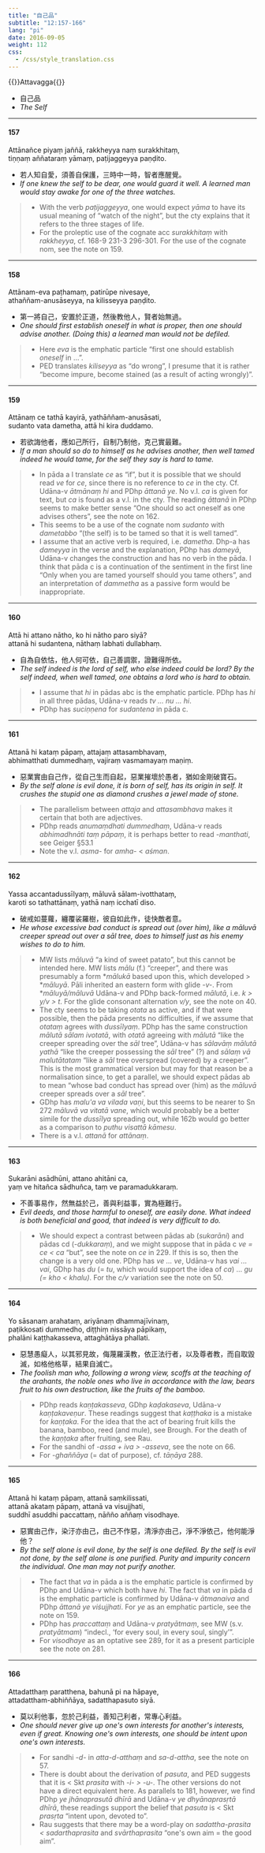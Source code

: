 ```yaml
---
title: "自己品"
subtitle: "12:157-166"
lang: "pi"
date: 2016-09-05
weight: 112
css:
  - /css/style_translation.css
---
```


{{<subtitle>}}Attavagga{{</subtitle>}}

- 自己品
- *The Self*

---

#### 157

Attānañce piyaṃ jaññā, rakkheyya naṃ surakkhitaṃ,  
tiṇṇaṃ aññataraṃ yāmaṃ, paṭijaggeyya paṇḍito.

- 若人知自愛，須善自保護，三時中一時，智者應醒覺。
- *If one knew the self to be dear, one would guard it well. A learned man would stay awake for one of the three watches.*

> - With the verb *paṭijaggeyya*, one would expect *yāma* to have its usual meaning of “watch of the night”, but the cty explains that it refers to the three stages of life.
> - For the proleptic use of the cognate acc *surakkhitaṃ* with *rakkheyya*, cf. 168-9 231-3 296-301. For the use of the cognate nom, see the note on 159.

---

#### 158

Attānam-eva paṭhamaṃ, patirūpe nivesaye,  
athaññam-anusāseyya, na kilisseyya paṇḍito.

- 第一將自己，安置於正道，然後教他人，賢者始無過。
- *One should first establish oneself in what is proper, then one should advise another. (Doing this) a learned man would not be defiled.*

> - Here *eva* is the emphatic particle “first one should establish *oneself* in ...”.
> - PED translates *kiliseyya* as “do wrong”, I presume that it is rather “become impure, become stained (as a result of acting wrongly)”.

---

#### 159

Attānaṃ ce tathā kayirā, yathāññam-anusāsati,  
sudanto vata dametha, attā hi kira duddamo.

- 若欲誨他者，應如己所行，自制乃制他，克己實最難。
- *If a man should so do to himself as he advises another, then well tamed indeed he would tame, for the self they say is hard to tame.*

> - In pāda a I translate *ce* as “if”, but it is possible that we should read *ve* for *ce*, since there is no reference to *ce* in the cty. Cf. Udāna-v *ātmānaṃ   hi* and PDhp *āttanā ye*. No v.l. *ca* is given for text, but *ca* is found as a v.l. in the cty. The reading *āttanā* in PDhp seems to make better sense “One should so act oneself as one advises others”, see the note on 162.
> - This seems to be a use of the cognate nom *sudanto* with *dametabbo* “(the self) is to be tamed so that it is well tamed”.
> - I assume that an active verb is required, i.e. *dametha*. Dhp-a has *dameyya* in the verse and the explanation, PDhp has *dameyā*, Udāna-v changes the construction and has no verb in the pāda. I think that pāda c is a continuation of the sentiment in the first line “Only when you are tamed yourself should you tame others”, and an interpretation of *dammetha* as a passive form would be inappropriate.

---

#### 160

Attā hi attano nātho, ko hi nātho paro siyā?  
attanā hi sudantena, nāthaṃ labhati dullabhaṃ.

- 自為自依怙，他人何可依，自己善調禦，證難得所依。
- *The self indeed is the lord of self, who else indeed could be lord? By the self indeed, when well tamed, one obtains a lord who is hard to obtain.*

> - I assume that *hi* in pādas abc is the emphatic particle. PDhp has *hi* in all three pādas, Udāna-v reads *tv ... nu ... hi*.
> - PDhp has *suciṇṇena* for *sudantena* in pāda c.

---

#### 161

Attanā hi kataṃ pāpaṃ, attajaṃ attasambhavaṃ,  
abhimatthati dummedhaṃ, vajiraṃ vasmamayaṃ maṇiṃ.

- 惡業實由自己作，從自己生而自起，惡業摧壞於愚者，猶如金剛破寶石。
- *By the self alone is evil done, it is born of self, has its origin in self. It crushes the stupid one as diamond crushes a jewel made of stone.*

> - The parallelism between *attaja* and *attasambhava* makes it certain that both are adjectives.
> - PDhp reads *anumaṃdhati dummedhaṃ*, Udāna-v reads *abhimadhnāti taṃ pāpaṃ*, it is perhaps better to read *-manthati*, see Geiger §53.1
> - Note the v.l. *asma-* for *amha-* &lt; *aśman*.

---

#### 162

Yassa accantadussīlyaṃ, māluvā sālam-ivotthataṃ,  
karoti so tathattānaṃ, yathā naṃ icchatī diso.

- 破戒如蔓蘿，纏覆裟羅樹，彼自如此作，徒快敵者意。
- *He whose excessive bad conduct is spread out (over him), like a māluvā creeper spread out over a sāl tree, does to himself just as his enemy wishes to do to him.*

> - MW lists *māluvā* “a kind of sweet patato”, but this cannot be intended here. MW lists *mālu* (f.) “creeper”, and there was presumably a form **mālukā* based upon this, which developed &gt; **māluyā*. Pāli inherited an eastern form with glide *-v-*. From **māluyā/māluvā* Udāna-v and PDhp back-formed *mālutā*, i.e. *k &gt; y/v &gt; t*. For the glide consonant alternation *v/y*, see the note on 40.
> - The cty seems to be taking *otata* as active, and if that were possible, then the pāda presents no difficulties, if we assume that *otataṃ* agrees with *dussīlyaṃ*. PDhp has the same construction *mālutā sālam ivotatā*, with *otatā* agreeing with *mālutā* “like the creeper spreading over the *sāl* tree”, Udāna-v has *sālavāṃ mālutā yathā* “like the creeper possessing the *sāl* tree” (?) and *sālaṃ vā malutātatam* “like a *sāl* tree overspread (covered) by a creeper”. This is the most grammatical version but may for that reason be a normalisation since, to get a parallel, we should expect pādas ab to mean “whose bad conduct has spread over (him) as the *māluvā* creeper spreads over a *sāl* tree”.
> - GDhp has *malu'a va vilada vaṇi*, but this seems to be nearer to Sn 272 *māluvā va vitatā vane*, which would probably be a better simile for the *dussīlya* spreading out, while 162b would go better as a comparison to *puthu visattā kāmesu*.
> - There is a v.l. *attanā* for *attānaṃ*.

---

#### 163

Sukarāni asādhūni, attano ahitāni ca,  
yaṃ ve hitañca sādhuñca, taṃ ve paramadukkaraṃ.

- 不善事易作，然無益於己，善與利益事，實為極難行。
- *Evil deeds, and those harmful to oneself, are easily done. What indeed is both beneficial and good, that indeed is very difficult to do.*

> - We should expect a contrast between pādas ab (*sukarāni*) and pādas cd (*-dukkaraṃ*), and we might suppose that in pāda c *ve = ce &lt;   ca* “but”, see the note on *ce* in 229. If this is so, then the change is a very old one. PDhp has *ve ... ve*, Udāna-v has *vai ... vai*, GDhp has *du* (= *tu*, which would support the idea of *ca*) ... *gu (= kho &lt; khalu)*. For the *c/v* variation see the note on 50.

---

#### 164

Yo sāsanaṃ arahataṃ, ariyānaṃ dhammajīvinaṃ,  
paṭikkosati dummedho, diṭṭhiṃ nissāya pāpikaṃ,  
phalāni kaṭṭhakasseva, attaghātāya phallati.

- 惡慧愚癡人，以其邪見故，侮蔑羅漢教，依正法行者，以及尊者教，而自取毀滅，如格他格草，結果自滅亡。
- *The foolish man who, following a wrong view, scoffs at the teaching of the arahants, the noble ones who live in accordance with the law, bears fruit to his own destruction, like the fruits of the bamboo.*

> - PDhp reads *kaṇṭakasseva*, GDhp *kaḍakaseva*, Udāna-v *kaṇṭakaveṇur*. These readings suggest that *kaṭṭhaka* is a mistake for *kaṇṭaka*. For the idea that the act of bearing fruit kills the banana, bamboo, reed (and mule), see Brough. For the death of the *kaṇṭaka* after fruiting, see Rau.
> - For the sandhi of *-assa + iva &gt; -asseva*, see the note on 66.
> - For *-ghaññāya* (= dat of purpose), cf. *tāṇāya* 288.

---

#### 165

Attanā hi kataṃ pāpaṃ, attanā saṃkilissati,  
attanā akataṃ pāpaṃ, attanā va visujjhati,  
suddhī asuddhi paccattaṃ, nāñño aññaṃ visodhaye.

- 惡實由己作，染汙亦由己，由己不作惡，清淨亦由己，淨不淨依己，他何能淨他？
- *By the self alone is evil done, by the self is one defiled. By the self is evil not done, by the self alone is one purified. Purity and impurity concern the individual. One man may not purify another.*

> - The fact that *va* in pāda a is the emphatic particle is confirmed by PDhp and Udāna-v which both have *hi*. The fact that *va* in pāda d is the emphatic particle is confirmed by Udāna-v *ātmanaiva* and PDhp *āttanā ye viśujjhati*. For *ye* as an emphatic particle, see the note on 159.
> - PDhp has *praccattaṃ* and Udāna-v *pratyātmaṃ*, see MW (s.v. *pratyātmam*) “indecl., ‘for every soul, in every soul, singly’”.
> - For *visodhaye* as an optative see 289, for it as a present participle see the note on 281.

---

#### 166

Attadatthaṃ paratthena, bahunā pi na hāpaye,  
attadattham-abhiññāya, sadatthapasuto siyā.

- 莫以利他事，忽於己利益，善知己利者，常專心利益。
- *One should never give up one's own interests for another's interests, even if great. Knowing one's own interests, one should be intent upon one's own interests.*

> - For sandhi *-d-* in *atta-d-atthaṃ* and *sa-d-attha*, see the note on 57.
> - There is doubt about the derivation of *pasuta*, and PED suggests that it is &lt; Skt *prasita* with *-i- &gt; -u-*. The other versions do not have a direct equivalent here. As parallels to 181, however, we find PDhp *ye   jhānaprasutā dhīrā* and Udāna-v *ye dhyānaprasṛtā dhīrā*, these readings support the belief that *pasuta* is &lt; Skt *prasṛta* “intent upon, devoted to”.
> - Rau suggests that there may be a word-play on *sadattha-prasita   &lt; sadarthaprasita* and *svārthaprasita* “one's own aim = the good aim”.